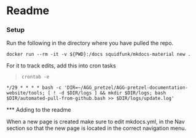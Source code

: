 # Readme

### Setup 
Run the following in the directory where you have pulled the repo.

    docker run --rm -it -v ${PWD}:/docs squidfunk/mkdocs-material new .

For it to track edits, add this into cron tasks

>     crontab -e    
    */29 * * * * bash -c 'DIR=~/AGG_pretzel/AGG-pretzel-documentation-website/tools; [ ! -d $DIR/logs ] && mkdir $DIR/logs; bash $DIR/automated-pull-from-github.bash >> $DIR/logs/update.log'

*** Adding to the readme

When a new page is created make sure to edit mkdocs.yml, in the Nav section so that the new page is located in the correct navigation menu.